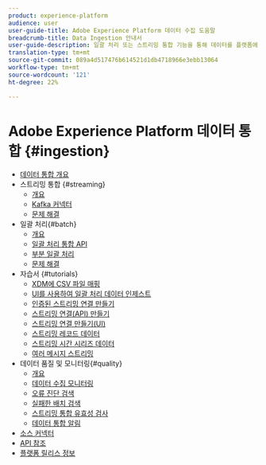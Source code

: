 ```yaml
---
product: experience-platform
audience: user
user-guide-title: Adobe Experience Platform 데이터 수집 도움말
breadcrumb-title: Data Ingestion 안내서
user-guide-description: 일괄 처리 또는 스트리밍 통합 기능을 통해 데이터를 플랫폼에 가져올 수 있습니다.
translation-type: tm+mt
source-git-commit: 089a4d517476b614521d1db4718966e3ebb13064
workflow-type: tm+mt
source-wordcount: '121'
ht-degree: 22%

---
```



# Adobe Experience Platform 데이터 통합 {#ingestion}

- [데이터 통합 개요](home.md)
- 스트리밍 통합 {#streaming}
   - [개요](streaming-ingestion/overview.md)
   - [Kafka 커넥터](streaming-ingestion/kafka.md)
   - [문제 해결](streaming-ingestion/troubleshooting.md)
- 일괄 처리{#batch}
   - [개요](batch-ingestion/overview.md)
   - [일괄 처리 통합 API](batch-ingestion/api-overview.md)
   - [부분 일괄 처리](batch-ingestion/partial.md)
   - [문제 해결](batch-ingestion/troubleshooting.md)
- 자습서 {#tutorials}
   - [XDM에 CSV 파일 매핑](tutorials/map-a-csv-file.md)
   - [UI를 사용하여 일괄 처리 데이터 인제스트](tutorials/ingest-batch-data.md)
   - [인증된 스트리밍 연결 만들기](tutorials/create-authenticated-streaming-connection.md)
   - [스트리밍 연결(API) 만들기](tutorials/create-streaming-connection.md)
   - [스트리밍 연결 만들기(UI)](tutorials/create-streaming-connection-ui.md)
   - [스트리밍 레코드 데이터](tutorials/streaming-record-data.md)
   - [스트리밍 시간 시리즈 데이터](tutorials/streaming-time-series-data.md)
   - [여러 메시지 스트리밍](tutorials/streaming-multiple-messages.md)
- 데이터 품질 및 모니터링{#quality}
   - [개요](quality/overview.md)
   - [데이터 수집 모니터링](quality/monitor-data-ingestion.md)
   - [오류 진단 검색](quality/error-diagnostics.md)
   - [실패한 배치 검색](quality/retrieve-failed-batches.md)
   - [스트리밍 통합 유효성 검사](quality/streaming-validation.md)
   - [데이터 통합 알림](quality/subscribe-events.md)
- [소스 커넥터](source-connectors.md)
- [API 참조](https://www.adobe.io/apis/experienceplatform/home/api-reference.html#!acpdr/swagger-specs/ingest-api.yaml)
- [플랫폼 릴리스 정보](https://www.adobe.com/go/platform-release-notes-en)